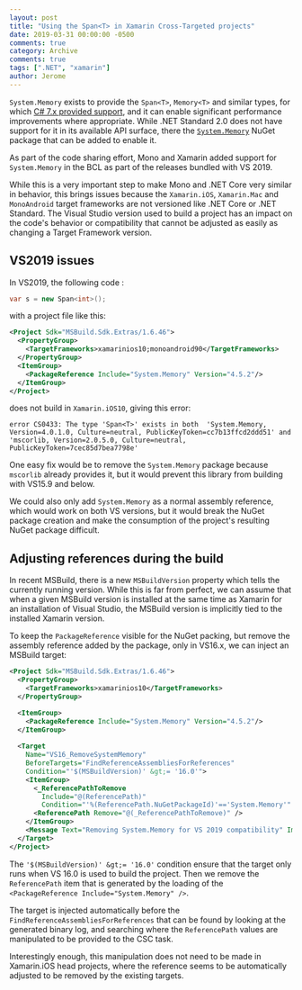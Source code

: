 ```yaml
---
layout: post
title: "Using the Span<T> in Xamarin Cross-Targeted projects"
date: 2019-03-31 00:00:00 -0500
comments: true
category: Archive
comments: true
tags: [".NET", "xamarin"]
author: Jerome
---
```


`System.Memory` exists to provide the `Span<T>`, `Memory<T>` and similar types, for which [C# 7.x provided support](https://msdn.microsoft.com/en-us/magazine/mt814808.aspx), and it can enable significant performance improvements where appropriate. While .NET Standard 2.0 does not have support for it in its available API surface, there the [`System.Memory`](https://www.nuget.org/packages/System.Memory) NuGet package that can be added to enable it.

As part of the code sharing effort, Mono and Xamarin added support for `System.Memory` in the BCL as part of the releases bundled with VS 2019.

While this is a very important step to make Mono and .NET Core very similar in behavior, this brings issues because the `Xamarin.iOS`, `Xamarin.Mac` and `MonoAndroid` target frameworks are not versioned like .NET Core or .NET Standard. The Visual Studio version used to build a project has an impact on the code's behavior or compatibility that cannot be adjusted as easily as changing a Target Framework version.

<!-- more -->
## VS2019 issues
In VS2019, the following code :

```csharp
var s = new Span<int>();
```
with a project file like this:
```xml
<Project Sdk="MSBuild.Sdk.Extras/1.6.46">
  <PropertyGroup>
    <TargetFrameworks>xamarinios10;monoandroid90</TargetFrameworks>
  </PropertyGroup>
  <ItemGroup>
    <PackageReference Include="System.Memory" Version="4.5.2"/>
  </ItemGroup>
</Project>
```
does not build in `Xamarin.iOS10`, giving this error:

`
error CS0433: The type 'Span<T>' exists in both 
'System.Memory, Version=4.0.1.0, Culture=neutral, PublicKeyToken=cc7b13ffcd2ddd51' and 
'mscorlib, Version=2.0.5.0, Culture=neutral, PublicKeyToken=7cec85d7bea7798e'
`

One easy fix would be to remove the `System.Memory` package because `mscorlib` already provides it, but it would prevent this library from building with VS15.9 and below.

We could also only add `System.Memory` as a normal assembly reference, which would work on both VS versions, but it would break the NuGet package creation and make the consumption of the project's resulting NuGet package difficult.

## Adjusting references during the build

In recent MSBuild, there is a new `MSBuildVersion` property which tells the currently running version. While this is far from perfect, we can assume that when a given MSBuild version is installed at the same time as Xamarin for an installation of Visual Studio, the MSBuild version is implicitly tied to the installed Xamarin version.

To keep the `PackageReference` visible for the NuGet packing, but remove the assembly reference added by the package, only in VS16.x, we can inject an MSBuild target:

```xml
<Project Sdk="MSBuild.Sdk.Extras/1.6.46">
  <PropertyGroup>
    <TargetFrameworks>xamarinios10</TargetFrameworks>
  </PropertyGroup>

  <ItemGroup>
    <PackageReference Include="System.Memory" Version="4.5.2"/>
  </ItemGroup>
  
  <Target 
    Name="VS16_RemoveSystemMemory" 
    BeforeTargets="FindReferenceAssembliesForReferences" 
    Condition="'$(MSBuildVersion)' &gt;= '16.0'">
    <ItemGroup>
      <_ReferencePathToRemove 
        Include="@(ReferencePath)" 
        Condition="'%(ReferencePath.NuGetPackageId)'=='System.Memory'" />
      <ReferencePath Remove="@(_ReferencePathToRemove)" />
    </ItemGroup>
    <Message Text="Removing System.Memory for VS 2019 compatibility" Importance="high"/>
  </Target>
</Project>
```

The `'$(MSBuildVersion)' &gt;= '16.0'` condition ensure that the target only runs when VS 16.0 is used to build the project. Then we remove the `ReferencePath` item that is generated by the loading of the `<PackageReference Include="System.Memory" />`.

The target is injected automatically before the `FindReferenceAssembliesForReferences` that can be found by looking at the generated binary log, and searching where the `ReferencePath` values are manipulated to be provided to the CSC task.

Interestingly enough, this manipulation does not need to be made in Xamarin.iOS head projects, where the reference seems to be automatically adjusted to be removed by the existing targets.